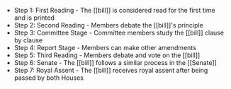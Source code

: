 - Step 1: First Reading - The [[bill]] is considered read for the first time and is printed
- Step 2: Second Reading - Members debate the [[bill]]'s principle
- Step 3: Committee Stage - Committee members study the [[bill]] clause by clause
- Step 4: Report Stage - Members can make other amendments
- Step 5: Third Reading - Members debate and vote on the [[bill]]
- Step 6: Senate - The [[bill]] follows a similar process in the [[Senate]]
- Step 7: Royal Assent - The [[bill]] receives royal assent after being passed by both Houses